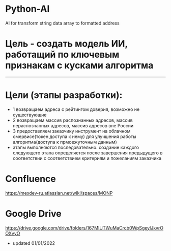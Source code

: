 # Python-AI
AI for transform string data array to formatted address
# Цель - создать модель ИИ, работащий по ключевым признакам с кусками алгоритма
_____________________________________________________________________________
# Цели (этапы разработки):  
* 1 возвращаем адреса с рейтингом доверия, возможно не существующие  
* 2 возвращаем массив распознанных адресов, массив нераспознанных адресов, массив адресов вне России  
* 3 предоставляем заказчику инструмент на облачном смервисе(токен доступа к нему) для улучшения работы алгоритма(доступа к прмоежуточным данным)  
* этапы выполняются последовательно. создание каждого следующего этапа определяется после завершения предыдущего в соответствии с соответствием критериям и пожеланиям заказчика  
# Confluence  
https://mexdev-ru.atlassian.net/wiki/spaces/MONP  
# Google Drive  
https://drive.google.com/drive/folders/167MIUTWuMaCrcb0WpSgeylJkvrOOXvyO  

* updated 01/01/2022  
